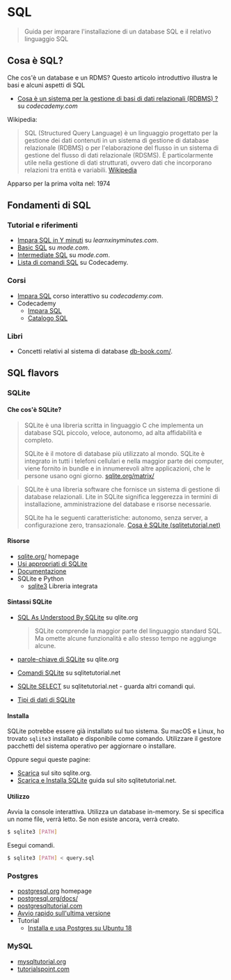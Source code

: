 # SQL
> Guida per imparare l'installazione di un database SQL e il relativo linguaggio SQL 


## Cosa è SQL? 

Che cos'è un database e un RDMS? Questo articolo introduttivo illustra le basi e alcuni aspetti di SQL

- [Cosa è un sistema per la gestione di basi di dati relazionali (RDBMS) ?](https://www.codecademy.com/articles/what-is-rdbms-sql) su *codecademy.com*

Wikipedia:

> SQL (Structured Query Language) è un linguaggio progettato per la gestione dei dati contenuti in un sistema di gestione di database relazionale (RDBMS) o per l'elaborazione del flusso in un sistema di gestione del flusso di dati relazionale (RDSMS). È particolarmente utile nella gestione di dati strutturati, ovvero dati che incorporano relazioni tra entità e variabili. [Wikipedia](https://en.wikipedia.org/wiki/SQL)

Apparso per la prima volta nel: 1974


## Fondamenti di SQL

### Tutorial e riferimenti

- [Impara SQL in Y minuti](https://learnxinyminutes.com/docs/sql/) su *learnxinyminutes.com*.
- [Basic SQL](https://mode.com/sql-tutorial/introduction-to-sql/) su _mode.com_.
- [Intermediate SQL](https://mode.com/sql-tutorial/sql-aggregate-functions/) su _mode.com_.
- [Lista di comandi SQL](https://www.codecademy.com/articles/sql-commands) su Codecademy.

### Corsi

- [Impara SQL](https://www.codecademy.com/learn/learn-sql) corso interattivo su *codecademy.com*.
- Codecademy
    - [Impara SQL](https://www.codecademy.com/learn/learn-sql)
    - [Catalogo SQL](https://www.codecademy.com/catalog/language/sql) 

### Libri

- Concetti relativi al sistema di database [db-book.com/](https://www.db-book.com/).


## SQL flavors

### SQLite

#### Che cos'è SQLite?

> SQLite è una libreria scritta in linguaggio C che implementa un database SQL piccolo, veloce, autonomo, ad alta affidabilità e completo.
>
> SQLite è il motore di database più utilizzato al mondo. SQLite è integrato in tutti i telefoni cellulari e nella maggior parte dei computer, viene fornito in bundle e in innumerevoli altre applicazioni, che le persone usano ogni giorno. [sqlite.org/matrix/](https://www.sqlite.org/matrix/)

> SQLite è una libreria software che fornisce un sistema di gestione di database relazionali. Lite in SQLite significa leggerezza in termini di installazione, amministrazione del database e risorse necessarie.
>
> SQLite ha le seguenti caratteristiche: autonomo, senza server, a configurazione zero, transazionale. [Cosa è SQLite (sqlitetutorial.net)](https://www.sqlitetutorial.net/what-is-sqlite/)

#### Risorse

- [sqlite.org/](https://www.sqlite.org/) homepage
- [Usi appropriati di SQLite](https://www.sqlite.org/whentouse.html)
- [Documentazione](https://www.sqlite.org/docs.html)
- SQLite e Python
    - [sqlite3](https://docs.python.org/3/library/sqlite3.html) Libreria integrata

#### Sintassi SQLite 

- [SQL As Understood By SQLite](https://www.sqlite.org/lang.html) su qlite.org
    > SQLite comprende la maggior parte del linguaggio standard SQL. Ma omette alcune funzionalità e allo stesso tempo ne aggiunge alcune.

- [parole-chiave di SQLite](https://www.sqlite.org/lang_keywords.html) su qlite.org
- [Comandi SQLite](https://www.sqlitetutorial.net/sqlite-commands/) su sqlitetutorial.net
- [SQLite SELECT](https://www.sqlitetutorial.net/sqlite-select/) su sqlitetutorial.net - guarda altri comandi qui.
- [Tipi di dati di SQLite](https://www.sqlitetutorial.net/sqlite-data-types/)

#### Installa

SQLite potrebbe essere già installato sul tuo sistema. Su macOS e Linux, ho trovato `sqlite3` installato e disponibile come comando. Utilizzare il gestore pacchetti del sistema operativo per aggiornare o installare.

Oppure segui queste pagine:

- [Scarica](https://www.sqlite.org/download.html) sul sito sqlite.org.
- [Scarica e Installa SQLite](https://www.sqlitetutorial.net/download-install-sqlite/) guida sul sito sqlitetutorial.net.

#### Utilizzo

Avvia la console interattiva. Utilizza un database in-memory. Se si specifica un nome file, verrà letto. Se non esiste ancora, verrà creato.

```sh
$ sqlite3 [PATH]
```

Esegui comandi.

```sh
$ sqlite3 [PATH] < query.sql
```


### Postgres

- [postgresql.org](https://www.postgresql.org) homepage
- [postgresql.org/docs/](https://www.postgresql.org/docs/)
- [postgresqltutorial.com](https://www.postgresqltutorial.com/)
- [Avvio rapido sull'ultima versione](https://www.postgresql.org/docs/current/tutorial-start.html)
- Tutorial
    - [Installa e usa Postgres su Ubuntu 18](https://www.digitalocean.com/community/tutorials/how-to-install-and-use-postgresql-on-ubuntu-18-04)

### MySQL

- [mysqltutorial.org](https://www.mysqltutorial.org/)
- [tutorialspoint.com](https://www.tutorialspoint.com/mysql/index.htm)
